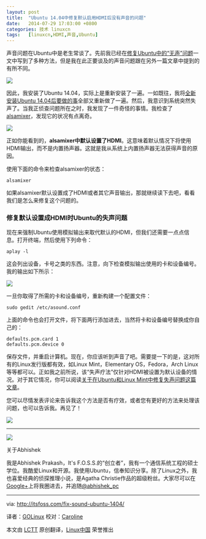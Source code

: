 ```yaml
---
layout: post
title:	"Ubuntu 14.04中修复默认启用HDMI后没有声音的问题"
date:	2014-07-29 17:03:00 +0800 
categories:	技术 linuxcn 
tags:	[linuxcn,HDMI,声音,Ubuntu]
---
```



声音问题在Ubuntu中是老生常谈了。先前我已经在[修复Ubuntu中的“无声”问题](http://itsfoss.com/fix-sound-ubuntu-1304-quick-tip/)一文中写到了多种方法，但是我在此正要谈及的声音问题跟在另外一篇文章中提到的有所不同。


![](/Asserts/Images//attachment/album/201407/29/170002m8s3jjjifs1zz333.png)


因此，我安装了Ubuntu 14.04，实际上是重新安装了一遍。一如既往，我将[全新安装Ubuntu 14.04后要做的事](http://itsfoss.com/things-to-do-after-installing-ubuntu-14-04/)全部又重新做了一遍。然后，我意识到系统突然失声了。当我正侦查问题所在之时，我发现了一件奇怪的事情。我检查了[alsamixer](http://en.wikipedia.org/wiki/Alsamixer)，发现它的状况有点离奇。


[![](https://camo.githubusercontent.com/7c61c55eee79d875868f7fa1178380e09cc7021b/687474703a2f2f697473666f73732e697473666f73732e6e6574646e612d63646e2e636f6d2f77702d636f6e74656e742f75706c6f6164732f323031342f30362f616c73616d697865725f5365745f48444d495f44656661756c742e6a706567)](https://camo.githubusercontent.com/7c61c55eee79d875868f7fa1178380e09cc7021b/687474703a2f2f697473666f73732e697473666f73732e6e6574646e612d63646e2e636f6d2f77702d636f6e74656e742f75706c6f6164732f323031342f30362f616c73616d697865725f5365745f48444d495f44656661756c742e6a706567)


正如你能看到的，**alsamixer中默认设置了HDMI**。这意味着默认情况下将使用HDMI输出，而不是内置扬声器。这就是我从系统上内置扬声器无法获得声音的原因。


使用下面的命令来检查alsamixer的状态：



```
alsamixer

```

如果alsamixer默认设置成了HDMI或者其它声音输出，那就继续读下去吧，看看我们是怎么来修复这个问题的。


### 修复默认设置成HDMI时Ubuntu的失声问题


现在来强制Ubuntu使用模拟输出来取代默认的HDMI，但我们还需要一点点信息。打开终端，然后使用下列命令：



```
aplay -l

```

这会列出设备，卡号之类的东西。注意，向下检查模拟输出使用的卡和设备编号。我的输出如下所示：


[![](https://camo.githubusercontent.com/bf5fa56db64b0a4d00beeef1ad5a019b8c14af50/687474703a2f2f697473666f73732e697473666f73732e6e6574646e612d63646e2e636f6d2f77702d636f6e74656e742f75706c6f6164732f323031342f30372f416c73614d697865725f4c6973745f4465766963652e6a706567)](https://camo.githubusercontent.com/bf5fa56db64b0a4d00beeef1ad5a019b8c14af50/687474703a2f2f697473666f73732e697473666f73732e6e6574646e612d63646e2e636f6d2f77702d636f6e74656e742f75706c6f6164732f323031342f30372f416c73614d697865725f4c6973745f4465766963652e6a706567)


一旦你取得了所需的卡和设备编号，重新构建一个配置文件：



```
sudo gedit /etc/asound.conf

```

上面的命令也会打开文件，将下面两行添加进去，当然将卡和设备编号替换成你自己的：



```
defaults.pcm.card 1
defaults.pcm.device 0

```

保存文件，并重启计算机。现在，你应该听到声音了吧。需要提一下的是，这对所有的Linux发行版都有效，如Linux Mint，Elementary OS，Fedora，Arch Linux等等都可以。正如我之前所说，该“失声疗法”仅针对HDMI被设置为默认设备的情况。对于其它情况，你可以阅读[关于在Ubuntu和Linux Mint中修复失声问题这篇文章](http://itsfoss.com/fix-sound-ubuntu-1304-quick-tip/)。


您可以尽情发表评论来告诉我这个方法是否有疗效，或者您有更好的方法来处理该问题，也可以告诉我。再见了！


[![](https://camo.githubusercontent.com/833227653e92ff2977eb611656595583f49d0fd2/687474703a2f2f697473666f73732e697473666f73732e6e6574646e612d63646e2e636f6d2f77702d696e636c756465732f696d616765732f736d696c6965732f69636f6e5f736d696c652e676966)](https://camo.githubusercontent.com/833227653e92ff2977eb611656595583f49d0fd2/687474703a2f2f697473666f73732e697473666f73732e6e6574646e612d63646e2e636f6d2f77702d696e636c756465732f696d616765732f736d696c6965732f69636f6e5f736d696c652e676966)




---


[![](https://camo.githubusercontent.com/9d530cbcbbdc38533259db7a6f22c35e8747cdf0/687474703a2f2f312e67726176617461722e636f6d2f6176617461722f32303734396332363866356433653464326337383534393965623661313763303f733d31303026723d706726643d6d6d)](https://camo.githubusercontent.com/9d530cbcbbdc38533259db7a6f22c35e8747cdf0/687474703a2f2f312e67726176617461722e636f6d2f6176617461722f32303734396332363866356433653464326337383534393965623661313763303f733d31303026723d706726643d6d6d)


关于Abhishek


我是Abhishek Prakash，It's F.O.S.S.的“创立者”，我有一个通信系统工程的硕士学位。我酷爱Linux和开源。我使用Ubuntu，信奉知识分享。除了Linux之外，我也喜爱经典的侦探推理小说，是Agatha Christie作品的超级粉丝。大家尽可以在[Google+](https://plus.google.com/u/0/110180944531110746460)上将我圈进去，并追随[@abhishek\_pc](https://twitter.com/abhishek_pc)




---


via: <http://itsfoss.com/fix-sound-ubuntu-1404/>


译者：[GOLinux](https://github.com/GOLinux) 校对：[Caroline](https://github.com/carolinewuyan)


本文由 [LCTT](https://github.com/LCTT/TranslateProject) 原创翻译，[Linux中国](http://linux.cn/) 荣誉推出
